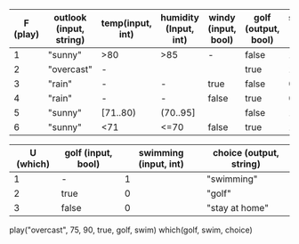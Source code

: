 |F (play)|outlook (input, string)| temp(input, int) | humidity (Input, int) |windy (input, bool)| golf (output, bool)| swimming (output, int)|
|---|---|---|---|---|---|---|
|1|"sunny"|>80|>85|-|false|1|
|2|"overcast"|-|||true|1|
|3|"rain"|-|-|true|false|0|
|4|"rain"|-|-|false|true|0|
|5|"sunny"|[71..80)|(70..95]||false|1|
|6|"sunny"|<71|<=70|false|true|1|

|U (which)|golf (input, bool)|swimming (input, int)|choice (output, string)|
|---|---|---|---|
|1|-|1|"swimming"|
|2|true|0|"golf"|
|3|false|0|"stay at home"|

play("overcast", 75, 90, true, golf, swim)
which(golf, swim, choice)
